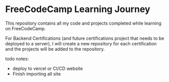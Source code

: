 ﻿# FreeCodeCamp Learning Journey

This repository contains all my code and projects completed while learning on FreeCodeCamp.

For Backend Certifications (and future certifications project that needs to be deployed to a server), I will create a new repository for each certification and the projects will be added to the repository.

todo notes:
- deploy to vercel or CI/CD website
- Finish importing all site
